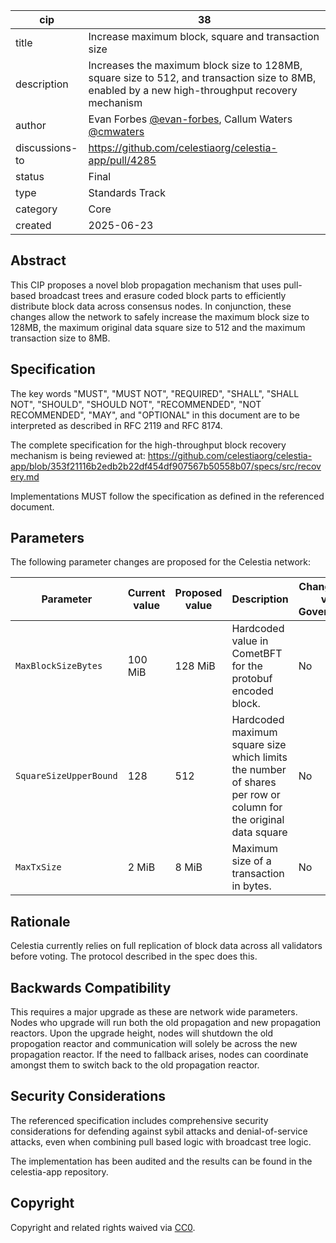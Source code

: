 | cip | 38 |
| - | - |
| title | Increase maximum block, square and transaction size |
| description | Increases the maximum block size to 128MB, square size to 512, and transaction size to 8MB, enabled by a new high-throughput recovery mechanism |
| author | Evan Forbes [@evan-forbes](https://github.com/evan-forbes), Callum Waters [@cmwaters](https://github.com/cmwaters) |
| discussions-to | <https://github.com/celestiaorg/celestia-app/pull/4285> |
| status | Final |
| type | Standards Track |
| category | Core |
| created | 2025-06-23 |

## Abstract

This CIP proposes a novel blob propagation mechanism that uses pull-based broadcast trees and erasure coded block parts to efficiently distribute block data across consensus nodes. In conjunction, these changes allow the network to safely increase the maximum block size to 128MB, the maximum original data square size to 512 and the maximum transaction size to 8MB.

## Specification

The key words "MUST", "MUST NOT", "REQUIRED", "SHALL", "SHALL NOT", "SHOULD", "SHOULD NOT", "RECOMMENDED", "NOT RECOMMENDED", "MAY", and "OPTIONAL" in this document are to be interpreted as described in RFC 2119 and RFC 8174.

The complete specification for the high-throughput block recovery mechanism is being reviewed at:
<https://github.com/celestiaorg/celestia-app/blob/353f21116b2edb2b22df454df907567b50558b07/specs/src/recovery.md>

Implementations MUST follow the specification as defined in the referenced document.

## Parameters

The following parameter changes are proposed for the Celestia network:

| Parameter | Current value | Proposed value | Description | Changeable via Governance |
|-----------|---------------|----------------|-------------|---------------------------|
| `MaxBlockSizeBytes` | 100 MiB | 128 MiB | Hardcoded value in CometBFT for the protobuf encoded block. | No |
| `SquareSizeUpperBound` | 128 | 512 | Hardcoded maximum square size which limits the number of shares per row or column for the original data square | No |
| `MaxTxSize` | 2 MiB | 8 MiB | Maximum size of a transaction in bytes. | No |

## Rationale

Celestia currently relies on full replication of block data across all validators before voting. The protocol described in the spec does this.

## Backwards Compatibility

This requires a major upgrade as these are network wide parameters. Nodes who upgrade will
run both the old propagation and new propagation reactors. Upon the upgrade height, nodes will shutdown the old propogation reactor and communication will solely be across the new propagation reactor. If the need to fallback arises, nodes can coordinate amongst them to switch back to the old propagation reactor.

## Security Considerations

The referenced specification includes comprehensive security considerations for defending against sybil attacks and denial-of-service attacks, even when combining pull based logic with broadcast tree logic.

The implementation has been audited and the results can be found in the celestia-app repository.

## Copyright

Copyright and related rights waived via [CC0](https://github.com/celestiaorg/CIPs/blob/main/LICENSE).
